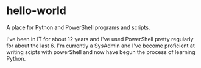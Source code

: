 # hello-world
A place for Python and PowerShell programs and scripts.

I've been in IT for about 12 years and I've used PowerShell pretty regularly for about the last 6. I'm currently a SysAdmin and I've become proficient at writing scipts with powerShell and now have begun the process of learning Python.
